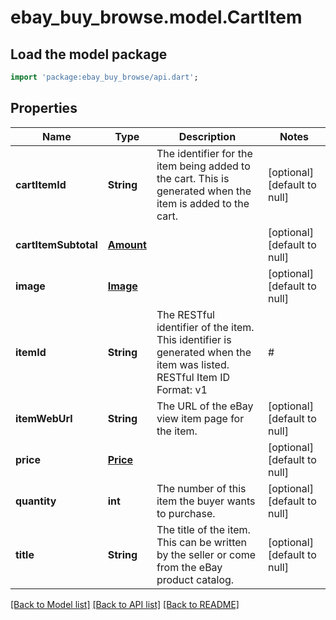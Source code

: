 # ebay_buy_browse.model.CartItem

## Load the model package
```dart
import 'package:ebay_buy_browse/api.dart';
```

## Properties
Name | Type | Description | Notes
------------ | ------------- | ------------- | -------------
**cartItemId** | **String** | The identifier for the item being added to the cart. This is generated when the item is added to the cart. | [optional] [default to null]
**cartItemSubtotal** | [**Amount**](Amount.md) |  | [optional] [default to null]
**image** | [**Image**](Image.md) |  | [optional] [default to null]
**itemId** | **String** | The RESTful identifier of the item. This identifier is generated when the item was listed. RESTful Item ID Format: v1|#|# For example: v1|272394640372|0 v1|162846450672|461882996982 | [optional] [default to null]
**itemWebUrl** | **String** | The URL of the eBay view item page for the item. | [optional] [default to null]
**price** | [**Price**](Price.md) |  | [optional] [default to null]
**quantity** | **int** | The number of this item the buyer wants to purchase. | [optional] [default to null]
**title** | **String** | The title of the item. This can be written by the seller or come from the eBay product catalog. | [optional] [default to null]

[[Back to Model list]](../README.md#documentation-for-models) [[Back to API list]](../README.md#documentation-for-api-endpoints) [[Back to README]](../README.md)



